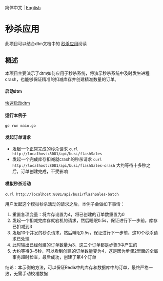 简体中文 | [English](./README.md)

# 秒杀应用
此项目可以结合dtm文档中的 [秒杀应用](https://dtm.pub/app/flash.html)阅读

## 概述
本项目主要演示了dtm如何应用于秒杀系统，将演示秒杀系统中及时发生进程crash，也能够保证精准的扣减库存并创建精准数量的订单。

#### 启动dtm
[快速启动dtm](https://dtm.pub/guide/install.html)

#### 运行本例子
`go run main.go`

#### 发起订单请求
- 发起一个正常完成的秒杀请求 `curl http://localhost:8081/api/busi/flashSales`
- 发起一个完成库存扣减就crash的秒杀请求 `curl http://localhost:8081/api/busi/flashSales-crash` 大约等待十多秒之后，订单创建完成，不受影响

#### 模拟秒杀活动
`curl http://localhost:8081/api/busi/flashSales-batch`

用户发起这个模拟秒杀活动的请求之后，本例子会做如下事情：
1. 重置各项变量：将库存设置为4，将已创建的订单数重置为0
2. 发起一个扣减完库存就宕机的请求，然后睡眠0.5s，保证进行下一步前，库存已扣减到3
3. 发起10个并发的秒杀请求，然后睡眠0.5s，保证进行下一步前，这10个秒杀请求已处理
4. 此时输出已经创建的订单数量为3，这三个订单都是步骤3中产生的
5. 大约等待3~5秒，可以看到创建的订单数量变为4，这是因为步骤2里面的全局事务超时检查，最后成功，创建了第4个订单

结论：本示例的方法，可以保证Redis中的库存和数据库中的订单，最终严格一致，无需手动校准数据


